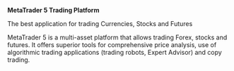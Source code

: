 **MetaTrader 5 Trading Platform**

The best application for trading Currencies, Stocks and Futures

MetaTrader 5 is a multi-asset platform that allows trading Forex, stocks and futures. It offers superior tools for comprehensive price analysis, use of algorithmic trading applications (trading robots, Expert Advisor) and copy trading. 
